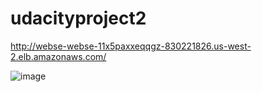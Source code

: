 # udacityproject2
http://webse-webse-11x5paxxeqqgz-830221826.us-west-2.elb.amazonaws.com/

![image](https://user-images.githubusercontent.com/38575232/174470314-2ae4b732-aa77-4fe3-a716-e2039492875f.png)
